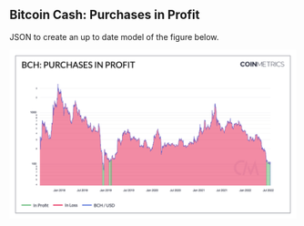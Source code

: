 ## Bitcoin Cash: Purchases in Profit

JSON to create an up to date model of the figure below. 

![coin](./BCH_Purchases_in_Profit.png)
